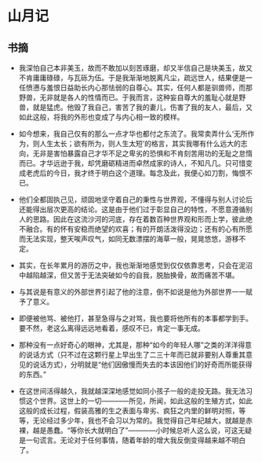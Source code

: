 # 山月记

## 书摘

* 我深怕自己本非美玉，故而不敢加以刻苦琢磨，却又半信自己是块美玉，故又不肯庸庸碌碌，与瓦砾为伍。于是我渐渐地脱离凡尘，疏远世人，结果便是一任愤懑与羞恨日益助长内心那怯弱的自尊心。其实，任何人都是驯兽师，而那野兽，无非就是各人的性情而已。于我而言，这种妄自尊大的羞耻心就是野兽，就是猛虎。他毁了我自己，害苦了我的妻儿，伤害了我的友人，最后，又如此这般，将我的外形也变成了与内心相一致的模样。

* 如今想来，我自己仅有的那么一点才华也都付之东流了。我常卖弄什么‘无所作为，则人生太长；欲有所为，则人生太短’的格言，其实我哪有什么远大的志向，无非是害怕暴露自己才华不足之卑劣的恐惧和不肯刻苦用功的无耻之怠惰而已。才华远逊于我，却凭磨砺精进而卓然成家的诗人，不知凡几。只可惜变成老虎后的今日，我才终于明白这个道理。每念及此，我便心如刀割，悔恨不已。

* 他们全都固执己见，顽固地坚守着自己的秉性与世界观，不懂得与别人讨论后还能得出层次更高的结论。这是由于他们过于彰显自己的特性，不愿意遵循别人的思路。因此在这流沙河的河底，存在着数百种世界观和形而上学，彼此绝不融合。有的怀有安稳而绝望的欢喜；有的开朗活泼得没边；还有的心有所愿而无法实现，整天唉声叹气，如同无数漂摆的海草一般，晃晃悠悠，游移不定。

* 其实，在长年累月的游历之中，我也渐渐地感觉到仅仅依靠思考，只会在泥沼中越陷越深，但又苦于无法突破如今的自我，脱胎换骨，故而痛苦不堪。

* 与其说是有意义的外部世界引起了他的注意，倒不如说是他为外部世界一一赋予了意义。

* 即便被他骂、被他打，甚至急得与之对骂，我也要将他所有的本事都学到手。要不然，老这么离得远远地看着，感叹不已，肯定一事无成。

* 那种没有一点好奇心的眼神，尤其是，那种“如今的年轻人哪”之类的洋洋得意的说话方式（只不过在这颗行星上早出生了二三十年而已就非要别人尊重其意见的说话方式），分明就是“他们因傲慢而失去的本该因他们的好奇而所能获得的东西。”

* 在这世间活得越久，我就越深深地感觉如同小孩子一般的走投无路。我无法习惯这个世界。这世上的一切————所见，所闻，如此这般的生殖方式，如此这般的成长过程，假装高雅的生之表面与卑劣、疯狂之内里的鲜明对照，等等，无论经过多少年，我也不会习以为常的。我觉得自己年纪越大，就越是赤裸，越是愚蠢。“等你长大就明白了”————小时候总听人这么说，可这无疑是一句谎言。无论对于任何事情，随着年龄的增大我反倒变得越来越不明白了。
